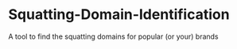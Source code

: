 # Squatting-Domain-Identification
A tool to find the squatting domains for popular (or your) brands
